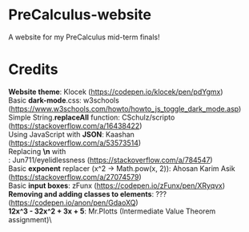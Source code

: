 # PreCalculus-website
A website for my PreCalculus mid-term finals!

# Credits
**Website theme**: Klocek (https://codepen.io/klocek/pen/pdYgmx)\
Basic **dark-mode**.css: w3schools (https://www.w3schools.com/howto/howto_js_toggle_dark_mode.asp)\
Simple String.**replaceAll** function: CSchulz/scripto (https://stackoverflow.com/a/16438422)\
Using JavaScript with **JSON**: Kaashan (https://stackoverflow.com/a/53573514)\
Replacing **\n** with **<br>**: Jun711/eyelidlessness (https://stackoverflow.com/a/784547)\
Basic **exponent** replacer (x^2 -> Math.pow(x, 2)):  Ahosan Karim Asik  (https://stackoverflow.com/a/27074579)\
Basic **input boxes**: zFunx (https://codepen.io/zFunx/pen/XRyqvx)\
**Removing and adding classes to elements**: ??? (https://codepen.io/anon/pen/GdaoXQ)\
**12x^3 - 32x^2 + 3x + 5**: Mr.Plotts (Intermediate Value Theorem assignment)\
